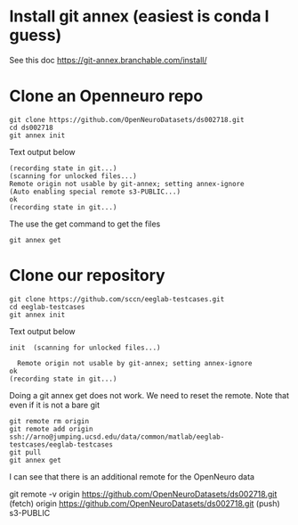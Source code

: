 # Install git annex (easiest is conda I guess)

See this doc https://git-annex.branchable.com/install/

# Clone an Openneuro repo
```
git clone https://github.com/OpenNeuroDatasets/ds002718.git
cd ds002718
git annex init
```
Text output below

```init  (merging origin/git-annex into git-annex...)
(recording state in git...)
(scanning for unlocked files...)
Remote origin not usable by git-annex; setting annex-ignore
(Auto enabling special remote s3-PUBLIC...)
ok
(recording state in git...)
```

The use the get command to get the files

```
git annex get
```

# Clone our repository

```
git clone https://github.com/sccn/eeglab-testcases.git
cd eeglab-testcases
git annex init
```

Text output below

```
init  (scanning for unlocked files...)

  Remote origin not usable by git-annex; setting annex-ignore
ok
(recording state in git...)
```

Doing a git annex get does not work.
We need to reset the remote. Note that even if it is not a bare git

```
git remote rm origin
git remote add origin ssh://arno@jumping.ucsd.edu/data/common/matlab/eeglab-testcases/eeglab-testcases
git pull
git annex get
```

I can see that there is an additional remote for the OpenNeuro data

git remote -v
origin	https://github.com/OpenNeuroDatasets/ds002718.git (fetch)
origin	https://github.com/OpenNeuroDatasets/ds002718.git (push)
s3-PUBLIC
